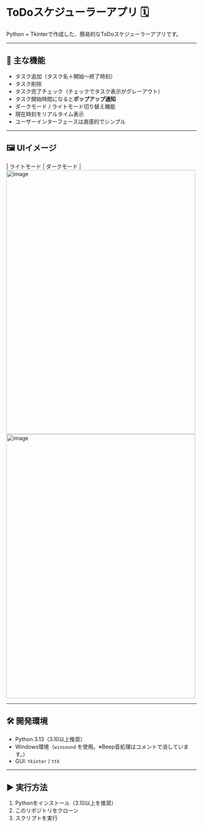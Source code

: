 # ToDoスケジューラーアプリ 🗓️

Python + Tkinterで作成した、簡易的なToDoスケジューラーアプリです。

---

## 🧩 主な機能

-  タスク追加（タスク名＋開始〜終了時刻）
-  タスク削除
-  タスク完了チェック（チェックでタスク表示がグレーアウト）
-  タスク開始時間になると**ポップアップ通知**
-  ダークモード / ライトモード切り替え機能
-  現在時刻をリアルタイム表示
-  ユーザーインターフェースは直感的でシンプル

---

## 🖼️ UIイメージ

| ライトモード | ダークモード |
<img width="500" height="700" alt="image" src="https://github.com/user-attachments/assets/10850916-5215-4d43-ab06-28cc69f35569" />
<img width="500" height="700" alt="image" src="https://github.com/user-attachments/assets/b44a0faf-19ae-483f-b0ec-7d5349e645ab" />


---

## 🛠️ 開発環境

- Python 3.13（3.10以上推奨）
- Windows環境（`winsound` を使用。※Beep音処理はコメントで消しています。）
- GUI: `tkinter` / `ttk`

---

## ▶️ 実行方法

1. Pythonをインストール（3.10以上を推奨）
2. このリポジトリをクローン
3. スクリプトを実行
